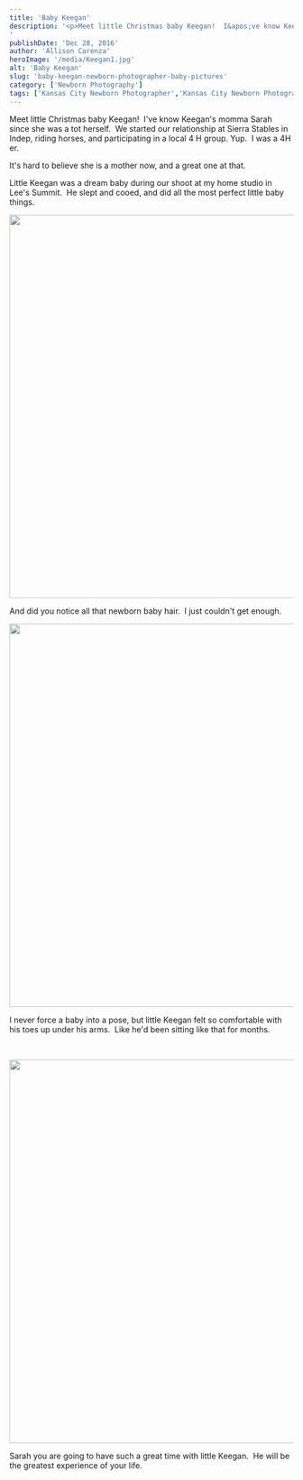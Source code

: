 ```yaml
---
title: 'Baby Keegan'
description: '<p>Meet little Christmas baby Keegan!  I&apos;ve know Keegan&apos;s momma Sarah since she was a tot herself.  We started our relationship [&hellip;]</p>
'
publishDate: 'Dec 28, 2016'
author: 'Allison Carenza'
heroImage: '/media/Keegan1.jpg'
alt: 'Baby Keegan'
slug: 'baby-keegan-newborn-photographer-baby-pictures'
category: ['Newborn Photography']
tags: ['Kansas City Newborn Photographer','Kansas City Newborn Photography','Lees Summit Photographer','Newborn Pictures']
---
```


<p>Meet little Christmas baby Keegan!  I&apos;ve know Keegan&apos;s momma Sarah since she was a tot herself.  We started our relationship at Sierra Stables in Indep, riding horses, and participating in a local 4 H group. Yup.  I was a 4H er.</p>
<p>It&apos;s hard to believe she is a mother now, and a great one at that.</p>
<p>Little Keegan was a dream baby during our shoot at my home studio in Lee&apos;s Summit.  He slept and cooed, and did all the most perfect little baby things.</p>
<p><img class="alignnone size-full wp-image-48931" src="/media/Keegan1.jpg" alt="" width="930" height="680" srcset="/media/Keegan1.jpg 930w, /media/Keegan1-300x219.jpg 300w, /media/Keegan1-768x562.jpg 768w" sizes="(max-width: 930px) 100vw, 930px" /></p>
<p>And did you notice all that newborn baby hair.  I just couldn&apos;t get enough.</p>
<p><img class="alignnone size-full wp-image-48932" src="/media/Keegan2.jpg" alt="" width="930" height="680" srcset="/media/Keegan2.jpg 930w, /media/Keegan2-300x219.jpg 300w, /media/Keegan2-768x562.jpg 768w" sizes="(max-width: 930px) 100vw, 930px" /></p>
<p>I never force a baby into a pose, but little Keegan felt so comfortable with his toes up under his arms.  Like he&apos;d been sitting like that for months.</p>
<p>&nbsp;</p>
<p><img class="alignnone size-full wp-image-48933" src="/media/Keegan3.jpg" alt="" width="930" height="680" srcset="/media/Keegan3.jpg 930w, /media/Keegan3-300x219.jpg 300w, /media/Keegan3-768x562.jpg 768w" sizes="(max-width: 930px) 100vw, 930px" /></p>
<p>Sarah you are going to have such a great time with little Keegan.  He will be the greatest experience of your life.</p>
<p>&nbsp;</p>
